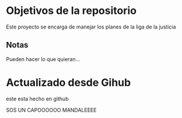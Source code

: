 # Objetivos de la repositorio

Este proyecto se encarga de manejar los planes de la liga de la justicia


## Notas
Pueden hacer lo que quieran...


# Actualizado desde Gihub
este esta hecho en github


SOS UN CAPOOOOOO MANDALEEEE
